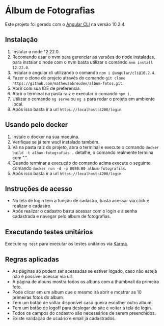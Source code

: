 # Álbum de Fotografias

Este projeto foi gerado com o [Angular CLI](https://github.com/angular/angular-cli) na versão 10.2.4.

## Instalação

1. Instalar o node 12.22.0.
2. Recomendo usar o nvm para gerenciar as versões do node instaladas, para instalar o node com o nvm basta utilizar o comando `nvm install 12.22.0`.
3. Instalar o angular cli utilizando o comando `npm i @angular/cli@10.2.4`.
5. Fazer o clone do projeto através do comando `git clone https://github.com/matheusabreudev/album-fotos.git`.
6. Abrir com sua IDE de preferência.
7. Abrir o terminal na pasta raiz e executar o comando `npm i`.
8. Utilizar o comando `ng serve` ou `ng s` para rodar o projeto em ambiente local.
9. Após isso basta ir a url `https://localhost:4200/login`

## Usando pelo docker
1. Instale o docker na sua maquina.
2. Verifique se já tem wsdl instalado também.
3. Vá na pasta raiz do projeto, abra o terminal e execute o comando `docker build -t album-fotografias .` detalhe, o comando realmente termina com ".".
4. Quando terminar a execução do comando acima execute o seguinte comando `docker run -d -p 8080:80 album-fotografias`.
5. Após isso basta ir a url `https://localhost:4200/login`

## Instruções de acesso

- Na tela de login tem a função de cadastro, basta acessar via click e realizar o cadastro.
- Após realizar o cadastro basta acessar com o login e a senha cadastrada e navegar pelo album de fotografias.

## Executando testes unitários

Execute `ng test` para executar os testes unitários via [Karma](https://karma-runner.github.io).

## Regras aplicadas

- As páginas só podem ser acessadas se estiver logado, caso não esteja não é possível acessar via url.
- A página de albuns mostra todos os albuns com a thumbnail da primeira foto.
- Pode clicar em um album que o mesmo irá abrir e mostrar as 10 primeiras fotos do album.
- Tem um botão de voltar disponível caso queira escolher outro album.
- Tem um botão de logoff para deslogar do site e voltar a tela de login.
- Todos os campos do cadastro são necessários de serem preenchidos.
- Existe validação de usuário e email já cadastrados.
